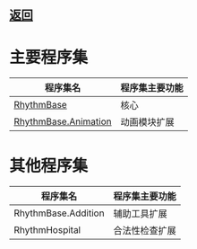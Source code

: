 ## [返回](../RadiationTherapy.md)

# 主要程序集

程序集名 | 程序集主要功能
-|-
[RhythmBase](assembly/RhythmBase.md)| 核心
[RhythmBase.Animation](assembly/RhythmAnimation.md) | 动画模块扩展

# 其他程序集

程序集名 | 程序集主要功能
-|-
RhythmBase.Addition | 辅助工具扩展
RhythmHospital | 合法性检查扩展